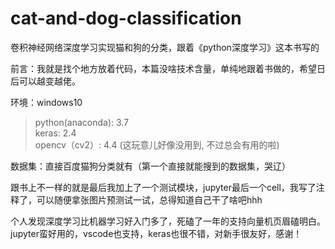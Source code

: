 # cat-and-dog-classification
卷积神经网络深度学习实现猫和狗的分类，跟着《python深度学习》这本书写的

前言：我就是找个地方放着代码，本篇没啥技术含量，单纯地跟着书做的，希望日后可以越变越佬。

环境：windows10 
> python(anaconda): 3.7  
> keras: 2.4  
> opencv（cv2）: 4.4 (这玩意儿好像没用到, 不过总会有用的啦)  

数据集：直接百度猫狗分类就有（第一个直接就能搜到的数据集，哭辽）

跟书上不一样的就是最后我加上了一个测试模块，jupyter最后一个cell，我写了注释了，可以随便拿张图片预测试一试，总得知道自己干了啥吧hhh

个人发现深度学习比机器学习好入门多了，死磕了一年的支持向量机页眉磕明白。
jupyter蛮好用的，vscode也支持，keras也很不错，对新手很友好，感谢！
